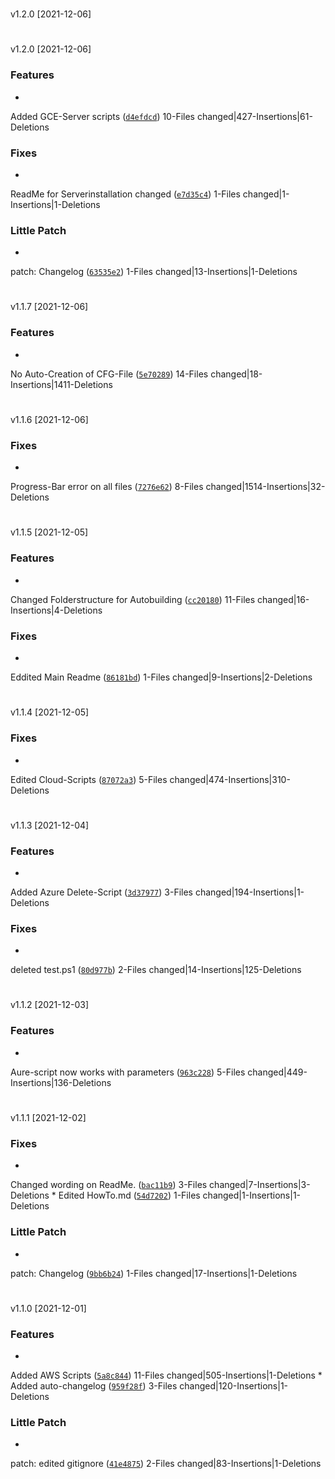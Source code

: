 #
v1.2.0
[2021-12-06]



#
v1.2.0
[2021-12-06]

### Features

*
Added GCE-Server scripts
([`d4efdcd`](https://github.com/Kaimodo/Screeps-launcher-Docker-compose-grafana/commit/d4efdcde9fb17b15cbbd3f24b7785c16addb3165))
10-Files changed|427-Insertions|61-Deletions

### Fixes

*
ReadMe for Serverinstallation changed
([`e7d35c4`](https://github.com/Kaimodo/Screeps-launcher-Docker-compose-grafana/commit/e7d35c468842a81d576fea91f29f061814b9a3b8))
1-Files changed|1-Insertions|1-Deletions

### Little Patch

*
patch: Changelog
([`63535e2`](https://github.com/Kaimodo/Screeps-launcher-Docker-compose-grafana/commit/63535e2844bdd99156c1a4dbd252950410c15095))
1-Files changed|13-Insertions|1-Deletions
#
v1.1.7
[2021-12-06]

### Features

*
No Auto-Creation of CFG-File
([`5e70289`](https://github.com/Kaimodo/Screeps-launcher-Docker-compose-grafana/commit/5e70289e6e512e44afddda86399b6d0ab8234efc))
14-Files changed|18-Insertions|1411-Deletions


#
v1.1.6
[2021-12-06]


### Fixes

*
Progress-Bar error on all files
([`7276e62`](https://github.com/Kaimodo/Screeps-launcher-Docker-compose-grafana/commit/7276e62bb0d84e673df28528800a4c721a54711e))
8-Files changed|1514-Insertions|32-Deletions

#
v1.1.5
[2021-12-05]

### Features

*
Changed Folderstructure for Autobuilding
([`cc20180`](https://github.com/Kaimodo/Screeps-launcher-Docker-compose-grafana/commit/cc20180d9421c11a4ebc5b8c97e67a151bbac154))
11-Files changed|16-Insertions|4-Deletions

### Fixes

*
Eddited Main Readme
([`86181bd`](https://github.com/Kaimodo/Screeps-launcher-Docker-compose-grafana/commit/86181bd7da7b6ef06a1329bce75e4af787ab93bc))
1-Files changed|9-Insertions|2-Deletions

#
v1.1.4
[2021-12-05]


### Fixes

*
Edited Cloud-Scripts
([`87072a3`](https://github.com/Kaimodo/Screeps-launcher-Docker-compose-grafana/commit/87072a3e77f04e7f23f2ec7cb40095624ba8993f))
5-Files changed|474-Insertions|310-Deletions

#
v1.1.3
[2021-12-04]

### Features

*
Added Azure Delete-Script
([`3d37977`](https://github.com/Kaimodo/Screeps-launcher-Docker-compose-grafana/commit/3d3797707f75e0bba1bd910174dca2177a415e77))
3-Files changed|194-Insertions|1-Deletions

### Fixes

*
deleted test.ps1
([`80d977b`](https://github.com/Kaimodo/Screeps-launcher-Docker-compose-grafana/commit/80d977bf45d53b60a7166506ac0a58d85cd4a841))
2-Files changed|14-Insertions|125-Deletions

#
v1.1.2
[2021-12-03]

### Features

*
Aure-script now works with parameters
([`963c228`](https://github.com/Kaimodo/Screeps-launcher-Docker-compose-grafana/commit/963c228bbc38d4b447a11d2b1ee76ef5105741ba))
5-Files changed|449-Insertions|136-Deletions


#
v1.1.1
[2021-12-02]


### Fixes

*
Changed wording on ReadMe.
([`bac11b9`](https://github.com/Kaimodo/Screeps-launcher-Docker-compose-grafana/commit/bac11b9193b71b34886ed43c39a63bb0440bc85b))
3-Files changed|7-Insertions|3-Deletions
*
Edited HowTo.md
([`54d7202`](https://github.com/Kaimodo/Screeps-launcher-Docker-compose-grafana/commit/54d7202636e578bd7b75359feb80ad4284785756))
1-Files changed|1-Insertions|1-Deletions

### Little Patch

*
patch: Changelog
([`9bb6b24`](https://github.com/Kaimodo/Screeps-launcher-Docker-compose-grafana/commit/9bb6b24e93126e219b32b0862353b7bb3a52746c))
1-Files changed|17-Insertions|1-Deletions
#
v1.1.0
[2021-12-01]

### Features

*
Added AWS Scripts
([`5a8c844`](https://github.com/Kaimodo/Screeps-launcher-Docker-compose-grafana/commit/5a8c8445bac537d0f7fb8aa3b54662fb26f313a6))
11-Files changed|505-Insertions|1-Deletions
*
Added auto-changelog
([`959f28f`](https://github.com/Kaimodo/Screeps-launcher-Docker-compose-grafana/commit/959f28f83e6e6738f78968f71104cbe45c6f3030))
3-Files changed|120-Insertions|1-Deletions


### Little Patch

*
patch: edited gitignore
([`41e4875`](https://github.com/Kaimodo/Screeps-launcher-Docker-compose-grafana/commit/41e4875acc76cd56ef862c2e8839a6db2b8d6e05))
2-Files changed|83-Insertions|1-Deletions
